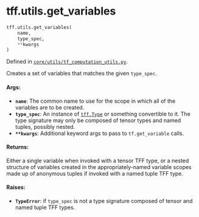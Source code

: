 <div itemscope itemtype="http://developers.google.com/ReferenceObject">
<meta itemprop="name" content="tff.utils.get_variables" />
<meta itemprop="path" content="Stable" />
</div>

# tff.utils.get_variables

``` python
tff.utils.get_variables(
    name,
    type_spec,
    **kwargs
)
```

Defined in
[`core/utils/tf_computation_utils.py`](http://github.com/tensorflow/federated/tree/master/tensorflow_federated/python/core/utils/tf_computation_utils.py).

Creates a set of variables that matches the given `type_spec`.

#### Args:

* <b>`name`</b>: The common name to use for the scope in which all of the variables are
    to be created.
* <b>`type_spec`</b>: An instance of <a href="../../tff/Type.md"><code>tff.Type</code></a> or something convertible to it. The
    type signature may only be composed of tensor types and named tuples,
    possibly nested.
* <b>`**kwargs`</b>: Additional keyword args to pass to `tf.get_variable` calls.


#### Returns:

Either a single variable when invoked with a tensor TFF type, or a nested
structure of variables created in the appropriately-named variable scopes
made up of anonymous tuples if invoked with a named tuple TFF type.


#### Raises:

* <b>`TypeError`</b>: if `type_spec` is not a type signature composed of tensor and
    named tuple TFF types.